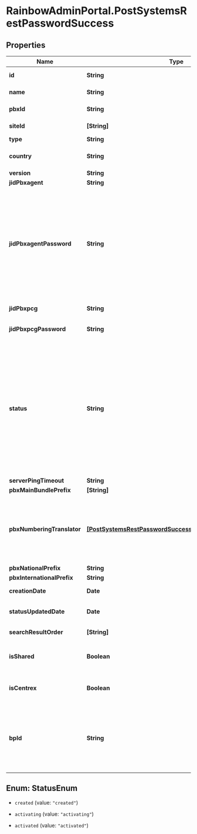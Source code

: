 # RainbowAdminPortal.PostSystemsRestPasswordSuccess

## Properties

Name | Type | Description | Notes
------------ | ------------- | ------------- | -------------
**id** | **String** | System unique identifier | 
**name** | **String** | System name/description | 
**pbxId** | **String** | Call Control Agent (CCA) login. | 
**siteId** | **[String]** | Site from which the system is linked with. | 
**type** | **String** | CCA type | 
**country** | **String** | System country (ISO 3166-1 alpha3 format) | 
**version** | **String** | CCA software version | 
**jidPbxagent** | **String** | CCA Jabber Id | 
**jidPbxagentPassword** | **String** | CCA Jabber Id access code. The value of this field is depending on status field. &gt; - &#x60;created, activating&#x60;: This is the public access code. The code must be used by the CCA for the first connection. &gt; - &#x60;activated&#x60;: This is an Hash code of the private access code, reduced to the last eight digits | 
**jidPbxpcg** | **String** | PCG Jabber Id for this system | 
**jidPbxpcgPassword** | **String** | PCG CCA Jabber Id password for this system | 
**status** | **String** | CCA status report. (read only) &gt; - &#x60;created&#x60;: CCA uses a public access code to join rainbow infrastructure (see jid_pbxagent_password field) &gt; - &#x60;activating&#x60;: Rainbow infrastructure has proposed a private access code to replace the former public access code &gt; - &#x60;activated&#x60;: CCA has accepted the new access code, that will be used for the next initialization. | [default to &#39;created&#39;]
**serverPingTimeout** | **String** | CCA config data | 
**pbxMainBundlePrefix** | **[String]** | CCA config data | 
**pbxNumberingTranslator** | [**[PostSystemsRestPasswordSuccessPbxNumberingTranslator]**](PostSystemsRestPasswordSuccessPbxNumberingTranslator.md) | list of several regular expressions used to validate internal or external phone numbers. Up to 100 regular expressions are allowed. (64 max char by regexp). To reset the list, use [] | 
**pbxNationalPrefix** | **String** | National prefix | 
**pbxInternationalPrefix** | **String** | International prefix | 
**creationDate** | **Date** | System creation date (Read only) | 
**statusUpdatedDate** | **Date** | Date of last system status update (Read only) | 
**searchResultOrder** | **[String]** | List of directory types to order search results | 
**isShared** | **Boolean** | Indicates if the system is **multi-company** (shared across multiple companies) | 
**isCentrex** | **Boolean** | Indicates if the system is one tenant or **multi-tenant (OXE - OTEC-S)** | 
**bpId** | **String** | Identifier which links the system to the corresponding Business partner company. Obligatory when a BP admin creates a isCentrex or isShared system not yet used by a company | [default to &#39;null&#39;]



## Enum: StatusEnum


* `created` (value: `"created"`)

* `activating` (value: `"activating"`)

* `activated` (value: `"activated"`)




